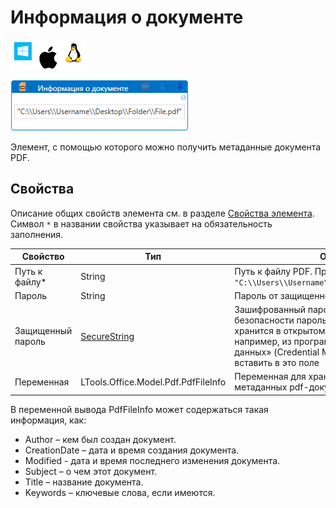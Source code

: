 # Информация о документе

![](<../../../.gitbook/assets/image (100) (1) (1) (1) (1) (1) (1) (1) (2) (41).png>)

![](<../../../.gitbook/assets/get-pdf-file-info.png>)

Элемент, с помощью которого можно получить метаданные документа PDF.

## Свойства

Описание общих свойств элемента см. в разделе [Свойства элемента](https://docs.primo-rpa.ru/primo-rpa/primo-studio/process/elements#svoistva-elementa).\
Символ `*` в названии свойства указывает на обязательность заполнения.

| Свойство       | Тип                          | Описание                                   |
| -------------- | ---------------------------- | ------------------------------------------ |
| Путь к файлу\* | String                       | Путь к файлу PDF. Пример: `"C:\\Users\\Username\\Desktop\\Folder\\File.pdf"` |
| Пароль         | String                       | Пароль от защищенного документа PDF        |
| Защищенный пароль | [SecureString](https://learn.microsoft.com/ru-ru/dotnet/api/system.security.securestring?view=net-8.0) | Зашифрованный пароль документа. В целях безопасности пароль в формате SecureString не хранится в открытом виде. Получить его можно, например, из программы «Диспетчер учетных данных» (Credential Manager), после чего вставить в это поле           |
| Переменная     | LTools.Office.Model.Pdf.PdfFileInfo | Переменная для хранения полученных метаданных pdf-документа   |

В переменной вывода PdfFileInfo может содержаться такая информация, как: 
* Author – кем был создан документ.
* CreationDate – дата и время создания документа.
* Modified - дата и время последнего изменения документа. 
* Subject – о чем этот документ. 
* Title – название документа.
* Keywords – ключевые слова, если имеются. 

